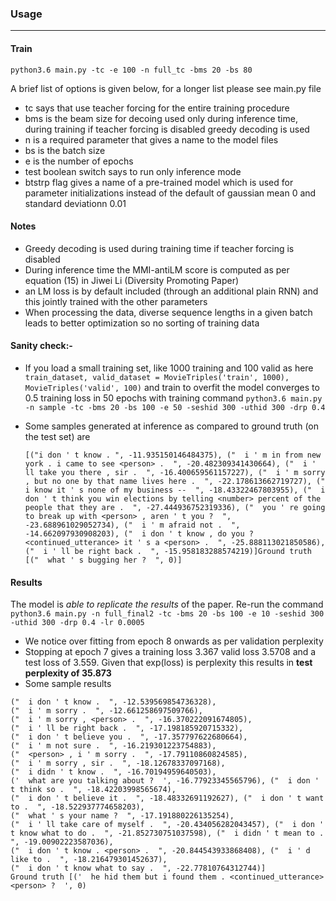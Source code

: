 
### Usage

----
#### Train

`python3.6 main.py -tc -e 100 -n full_tc -bms 20 -bs 80`

A brief list of options is given below, for a longer list please see main.py file
- tc says that use teacher forcing for the entire training procedure
- bms is the beam size for decoing used only during inference time, during training if teacher forcing is disabled greedy decoding is used
- n is a required parameter that gives a name to the model files
- bs is the batch size
- e is the number of epochs 
- test boolean switch says to run only inference mode
- btstrp flag gives a name of a pre-trained model which is used for parameter initializations instead of the default of gaussian mean 0 and standard deviationn 0.01

#### Notes
 - Greedy decoding is used during training time if teacher forcing is disabled
 - During inference time the MMI-antiLM score is computed as per equation (15) in Jiwei Li (Diversity Promoting Paper)
 - an LM loss is by default included (through an additional plain RNN) and this jointly trained with the other parameters 
 - When processing the data, diverse sequence lengths in a given batch leads to better optimization so no sorting of training data
 
#### Sanity check:-

 - If you load a small training set, like 1000 training and 100 valid as here `train_dataset, valid_dataset = MovieTriples('train', 1000), MovieTriples('valid', 100)` and train to overfit the model converges to 0.5 training loss in 50 epochs with training command `python3.6 main.py -n sample -tc -bms 20 -bs 100 -e 50 -seshid 300 -uthid 300 -drp 0.4`
 
 - Some samples generated at inference as compared to ground truth (on the test set) are
   ```
   [("i don ' t know . ", -11.935150146484375), ("  i ' m in from new york . i came to see <person> .  ", -20.482309341430664), ("  i ' ll take you there , sir .  ", -16.400659561157227), ("  i ' m sorry , but no one by that name lives here .  ", -22.178613662719727), ("  i know it ' s none of my business --  ", -18.43322467803955), ("  i don ' t think you win elections by telling <number> percent of the people that they are .  ", -27.444936752319336), ("  you ' re going to break up with <person> , aren ' t you ?  ", -23.688961029052734), ("  i ' m afraid not .  ", -14.662097930908203), ("  i don ' t know , do you ? <continued_utterance> it ' s a <person> .  ", -25.888113021850586), ("  i ' ll be right back .  ", -15.958183288574219)]Ground truth [("  what ' s bugging her ?  ", 0)] 
   ```
 
 #### Results
The model is *able to replicate the results* of the paper. Re-run the command 
`python3.6 main.py -n full_final2 -tc -bms 20 -bs 100 -e 10 -seshid 300 -uthid 300 -drp 0.4 -lr 0.0005                                            
`
 - We notice over fitting from epoch 8 onwards as per validation perplexity 
 - Stopping at epoch 7 gives a training loss 3.367  valid loss 3.5708 and a test loss of 3.559. Given that exp(loss) is perplexity this results in **test perplexity of 35.873**
 - Some sample results
 ```
("  i don ' t know .  ", -12.539569854736328), 
("  i ' m sorry .  ", -12.661258697509766), 
("  i ' m sorry , <person> .  ", -16.370222091674805), 
("  i ' ll be right back .  ", -17.198185920715332),
("  i don ' t believe you .  ", -17.357797622680664), 
("  i ' m not sure .  ", -16.219301223754883),
("  <person> , i ' m sorry .  ", -17.79110860824585),
("  i ' m sorry , sir .  ", -18.12678337097168), 
("  i didn ' t know .  ", -16.70194959640503), 
('  what are you talking about ?  ', -16.77923345565796), ("  i don ' t think so .  ", -18.42203998565674), 
("  i don ' t believe it .  ", -18.48332691192627), ("  i don ' t want to .  ", -18.522937774658203), 
("  what ' s your name ?  ", -17.191880226135254), 
("  i ' ll take care of myself .  ", -20.434056282043457), ("  i don ' t know what to do .  ", -21.852730751037598), ("  i didn ' t mean to .  ", -19.00902223587036), 
("  i don ' t know . <person> .  ", -20.844543933868408), ("  i ' d like to .  ", -18.216479301452637),
 ("  i don ' t know what to say .  ", -22.77810764312744)]
Ground truth [('  he hid them but i found them . <continued_utterance> <person> ?  ', 0)
```